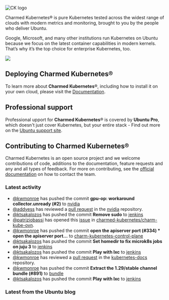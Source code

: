 ![CK logo](https://assets.ubuntu.com/v1/451d4cf4-Charmed+Kubernetes_RGB_onWhite_2022.svg)

Charmed Kubernetes® is pure Kubernetes tested across the widest range of clouds with modern metrics and monitoring, brought to you by the people who deliver Ubuntu.

Google, Microsoft, and many other institutions run Kubernetes on Ubuntu because we focus on the latest container capabilities in modern kernels. That’s why it’s the top choice for enterprise Kubernetes, too.

![](https://assets.ubuntu.com/v1/843c77b6-juju-at-a-glace.svg)

## Deploying Charmed Kubernetes®

To learn more about **Charmed Kubernetes**®, including how to install it on your own cloud, please visit the [Documentation][docs].

## Professional support

Professional upport for **Charmed Kubernetes**® is covered by **Ubuntu Pro**, which doesn't just cover Kubernetes, but your entire stack - Find out more on the [Ubuntu support site](https://ubuntu.com/support).

## Contributing to Charmed Kubernetes®

Charmed Kubernetes is an open source project and we welcome contributions of code, additions to the documentation, feature requests and any and all types of feedback. For more on contributing, see the [official documentation][get-in-touch] on how to contact the team.

<!-- LINKS -->
[docs]: https://ubuntu.com/kubernetes/docs
[get-in-touch]: https://ubuntu.com/kubernetes/docs/get-in-touch

### Latest activity

<!-- activity starts -->
 - [@kwmonroe](https://github.com/kwmonroe) has pushed the commit **gpu-op: workaround collector.unready (#2)** to [nvidia](https://github.com/charmed-kubernetes/nvidia)
 - [@addyess](https://github.com/addyess) has reviewed a [pull request](https://github.com/charmed-kubernetes/nvidia/pull/2) in the [nvidia](https://github.com/charmed-kubernetes/nvidia) repository.
 - [@ktsakalozos](https://github.com/ktsakalozos) has pushed the commit **Remove sudo** to [jenkins](https://github.com/charmed-kubernetes/jenkins)
 - [@patriziobassi](https://github.com/patriziobassi) has opened this [issue](https://github.com/charmed-kubernetes/charm-kube-ovn/issues/52) in [charmed-kubernetes/charm-kube-ovn](https://api.github.com/repos/charmed-kubernetes/charm-kube-ovn).
 - [@kwmonroe](https://github.com/kwmonroe) has pushed the commit **open the apiserver port (#334)  * open the apiserver port...** to [charm-kubernetes-control-plane](https://github.com/charmed-kubernetes/charm-kubernetes-control-plane)
 - [@ktsakalozos](https://github.com/ktsakalozos) has pushed the commit **Set homedir to fix microk8s jobs on juju 3** to [jenkins](https://github.com/charmed-kubernetes/jenkins)
 - [@ktsakalozos](https://github.com/ktsakalozos) has pushed the commit **Play with lxc** to [jenkins](https://github.com/charmed-kubernetes/jenkins)
 - [@kwmonroe](https://github.com/kwmonroe) has reviewed a [pull request](https://github.com/charmed-kubernetes/kubernetes-docs/pull/829) in the [kubernetes-docs](https://github.com/charmed-kubernetes/kubernetes-docs) repository.
 - [@kwmonroe](https://github.com/kwmonroe) has pushed the commit **Extract the 1.29/stable channel bundle (#891)** to [bundle](https://github.com/charmed-kubernetes/bundle)
 - [@ktsakalozos](https://github.com/ktsakalozos) has pushed the commit **Play with lxc** to [jenkins](https://github.com/charmed-kubernetes/jenkins)
<!-- activity ends -->

<!-- roadmap starts -->

<!-- roadmap ends -->

### Latest from the Ubuntu blog

<!-- blog starts -->

<!-- blog ends -->
